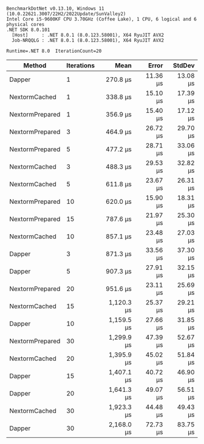```

BenchmarkDotNet v0.13.10, Windows 11 (10.0.22621.3007/22H2/2022Update/SunValley2)
Intel Core i5-9600KF CPU 3.70GHz (Coffee Lake), 1 CPU, 6 logical and 6 physical cores
.NET SDK 8.0.101
  [Host]     : .NET 8.0.1 (8.0.123.58001), X64 RyuJIT AVX2
  Job-NRQQLG : .NET 8.0.1 (8.0.123.58001), X64 RyuJIT AVX2

Runtime=.NET 8.0  IterationCount=20  

```
| Method          | Iterations | Mean       | Error    | StdDev   |
|---------------- |----------- |-----------:|---------:|---------:|
| Dapper          | 1          |   270.8 μs | 11.36 μs | 13.08 μs |
| NextormCached   | 1          |   338.8 μs | 15.10 μs | 17.39 μs |
| NextormPrepared | 1          |   356.9 μs | 15.40 μs | 17.12 μs |
| NextormPrepared | 3          |   464.9 μs | 26.72 μs | 29.70 μs |
| NextormPrepared | 5          |   477.2 μs | 28.71 μs | 33.06 μs |
| NextormCached   | 3          |   488.3 μs | 29.53 μs | 32.82 μs |
| NextormCached   | 5          |   611.8 μs | 23.67 μs | 26.31 μs |
| NextormPrepared | 10         |   620.0 μs | 15.90 μs | 18.31 μs |
| NextormPrepared | 15         |   787.6 μs | 21.97 μs | 25.30 μs |
| NextormCached   | 10         |   857.1 μs | 23.48 μs | 27.03 μs |
| Dapper          | 3          |   871.3 μs | 33.56 μs | 37.30 μs |
| Dapper          | 5          |   907.3 μs | 27.91 μs | 32.15 μs |
| NextormPrepared | 20         |   951.6 μs | 23.11 μs | 25.69 μs |
| NextormCached   | 15         | 1,120.3 μs | 25.37 μs | 29.21 μs |
| Dapper          | 10         | 1,159.5 μs | 27.66 μs | 31.85 μs |
| NextormPrepared | 30         | 1,299.9 μs | 47.39 μs | 52.67 μs |
| NextormCached   | 20         | 1,395.9 μs | 45.02 μs | 51.84 μs |
| Dapper          | 15         | 1,407.1 μs | 40.72 μs | 46.90 μs |
| Dapper          | 20         | 1,641.3 μs | 49.07 μs | 56.51 μs |
| NextormCached   | 30         | 1,923.3 μs | 44.48 μs | 49.43 μs |
| Dapper          | 30         | 2,168.0 μs | 72.73 μs | 83.75 μs |
